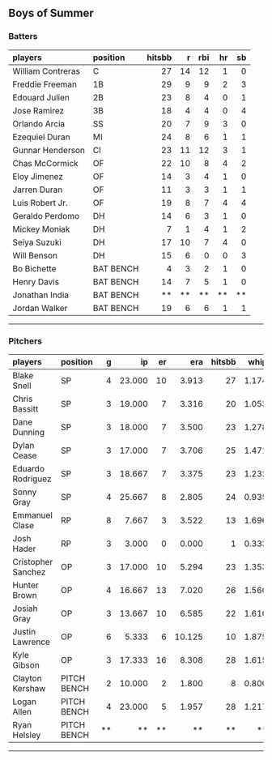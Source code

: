 ## Boys of Summer

### Batters

 
|players           |position  | hitsbb|  r| rbi| hr| sb| 
|:-----------------|:---------|------:|--:|---:|--:|--:| 
|William Contreras |C         |     27| 14|  12|  1|  0| 
|Freddie Freeman   |1B        |     29|  9|   9|  2|  3| 
|Edouard Julien    |2B        |     23|  8|   4|  0|  1| 
|Jose Ramirez      |3B        |     18|  4|   4|  0|  4| 
|Orlando Arcia     |SS        |     20|  7|   9|  3|  0| 
|Ezequiel Duran    |MI        |     24|  8|   6|  1|  1| 
|Gunnar Henderson  |CI        |     23| 11|  12|  3|  1| 
|Chas McCormick    |OF        |     22| 10|   8|  4|  2| 
|Eloy Jimenez      |OF        |     14|  3|   4|  1|  0| 
|Jarren Duran      |OF        |     11|  3|   3|  1|  1| 
|Luis Robert Jr.   |OF        |     19|  8|   7|  4|  4| 
|Geraldo Perdomo   |DH        |     14|  6|   3|  1|  0| 
|Mickey Moniak     |DH        |      7|  1|   4|  1|  2| 
|Seiya Suzuki      |DH        |     17| 10|   7|  4|  0| 
|Will Benson       |DH        |     15|  6|   0|  0|  3| 
|Bo Bichette       |BAT BENCH |      4|  3|   2|  1|  0| 
|Henry Davis       |BAT BENCH |     14|  7|   5|  1|  0| 
|Jonathan India    |BAT BENCH |     **| **|  **| **| **| 
|Jordan Walker     |BAT BENCH |     19|  6|   6|  1|  1| 


* * *

### Pitchers

 
|players            |position    |  g|     ip| er|    era| hitsbb|  whip| so|  w| sv| 
|:------------------|:-----------|--:|------:|--:|------:|------:|-----:|--:|--:|--:| 
|Blake Snell        |SP          |  4| 23.000| 10|  3.913|     27| 1.174| 28|  2|  0| 
|Chris Bassitt      |SP          |  3| 19.000|  7|  3.316|     20| 1.053| 18|  2|  0| 
|Dane Dunning       |SP          |  3| 18.000|  7|  3.500|     23| 1.278| 22|  0|  0| 
|Dylan Cease        |SP          |  3| 17.000|  7|  3.706|     25| 1.471| 19|  1|  0| 
|Eduardo Rodriguez  |SP          |  3| 18.667|  7|  3.375|     23| 1.232| 19|  2|  0| 
|Sonny Gray         |SP          |  4| 25.667|  8|  2.805|     24| 0.935| 32|  2|  0| 
|Emmanuel Clase     |RP          |  8|  7.667|  3|  3.522|     13| 1.696| 10|  0|  5| 
|Josh Hader         |RP          |  3|  3.000|  0|  0.000|      1| 0.333|  6|  0|  1| 
|Cristopher Sanchez |OP          |  3| 17.000| 10|  5.294|     23| 1.353| 17|  1|  0| 
|Hunter Brown       |OP          |  4| 16.667| 13|  7.020|     26| 1.560| 17|  2|  0| 
|Josiah Gray        |OP          |  3| 13.667| 10|  6.585|     22| 1.610| 13|  0|  0| 
|Justin Lawrence    |OP          |  6|  5.333|  6| 10.125|     10| 1.875|  5|  0|  2| 
|Kyle Gibson        |OP          |  3| 17.333| 16|  8.308|     28| 1.615| 19|  2|  0| 
|Clayton Kershaw    |PITCH BENCH |  2| 10.000|  2|  1.800|      8| 0.800|  6|  1|  0| 
|Logan Allen        |PITCH BENCH |  4| 23.000|  5|  1.957|     28| 1.217| 20|  2|  0| 
|Ryan Helsley       |PITCH BENCH | **|     **| **|     **|     **|    **| **| **| **| 


* * *


